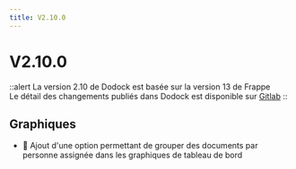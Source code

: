 ```yaml
---
title: V2.10.0
---
```


# V2.10.0

::alert
La version 2.10 de Dodock est basée sur la version 13 de Frappe  
Le détail des changements publiés dans Dodock est disponible sur [Gitlab](https://gitlab.com/dokos/dodock/-/releases)
::

## Graphiques

- :rocket: Ajout d'une option permettant de grouper des documents par personne assignée dans les graphiques de tableau de bord

